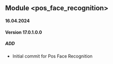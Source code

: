 ## Module <pos_face_recognition>

#### 16.04.2024
#### Version 17.0.1.0.0
##### ADD
- Initial commit for Pos Face Recognition
